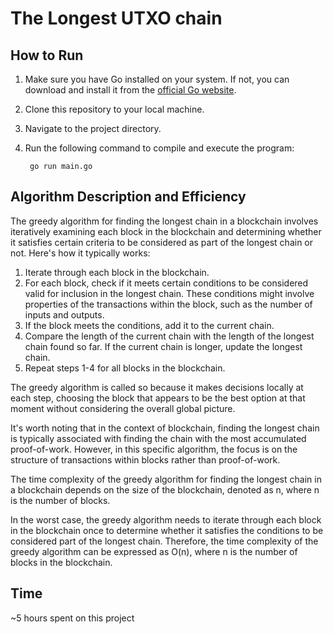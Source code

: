 # The Longest UTXO chain

## How to Run

1.  Make sure you have Go installed on your system. If not, you can download and install it from the [official Go website](https://go.dev/doc/install).
2.  Clone this repository to your local machine.
3.  Navigate to the project directory.
4.  Run the following command to compile and execute the program:

         go run main.go

## Algorithm Description and Efficiency

The greedy algorithm for finding the longest chain in a blockchain involves iteratively examining each block in the blockchain and determining whether it satisfies certain criteria to be considered as part of the longest chain or not. Here's how it typically works:

1. Iterate through each block in the blockchain.
2. For each block, check if it meets certain conditions to be considered valid for inclusion in the longest chain. These conditions might involve properties of the transactions within the block, such as the number of inputs and outputs.
3. If the block meets the conditions, add it to the current chain.
4. Compare the length of the current chain with the length of the longest chain found so far. If the current chain is longer, update the longest chain.
5. Repeat steps 1-4 for all blocks in the blockchain.

The greedy algorithm is called so because it makes decisions locally at each step, choosing the block that appears to be the best option at that moment without considering the overall global picture.

It's worth noting that in the context of blockchain, finding the longest chain is typically associated with finding the chain with the most accumulated proof-of-work. However, in this specific algorithm, the focus is on the structure of transactions within blocks rather than proof-of-work.

The time complexity of the greedy algorithm for finding the longest chain in a blockchain depends on the size of the blockchain, denoted as n, where n is the number of blocks.

In the worst case, the greedy algorithm needs to iterate through each block in the blockchain once to determine whether it satisfies the conditions to be considered part of the longest chain. Therefore, the time complexity of the greedy algorithm can be expressed as O(n), where n is the number of blocks in the blockchain.

## Time

~5 hours spent on this project
